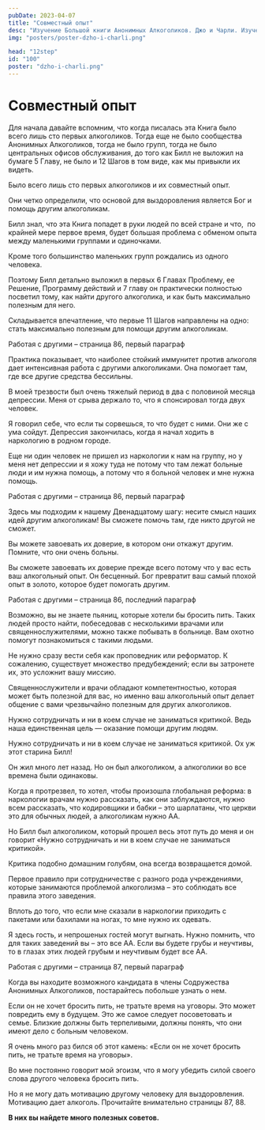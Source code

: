 ```yaml
---
pubDate: 2023-04-07
title: "Cовместный опыт"
desc: "Изучение Большой книги Анонимных Алкоголиков. Джо и Чарли. Изучение БК. (099)"
img: "posters/poster-dzho-i-charli.png"

head: "12step"
id: "100"
poster: "dzho-i-charli.png"
---
```


# Cовместный опыт

Для начала давайте вспомним, что когда писалась эта Книга было всего лишь сто первых алкоголиков. Тогда еще не было сообщества Анонимных Алкоголиков, тогда не было групп, тогда не было центральных офисов обслуживания, до того как Билл не выложил на бумаге 5 Главу, не было и 12 Шагов в том виде, как мы привыкли их видеть.

Было всего лишь сто первых алкоголиков и их совместный опыт.

Они четко определили, что основой для выздоровления является Бог и помощь другим алкоголикам.

Билл знал, что эта Книга попадет в руки людей по всей стране и что,  по крайней мере первое время, будет большая проблема с обменом опыта между маленькими группами и одиночками.

Кроме того большинство маленьких групп рождались из одного человека.

Поэтому Билл детально выложил в первых 6 Главах Проблему, ее Решение, Программу действий и 7 главу он практически полностью посветил тому, как найти другого алкоголика, и как быть максимально полезным для него.

Складывается впечатление, что первые 11 Шагов направлены на одно: стать максимально полезным для помощи другим алкоголикам.

Работая с другими – страница 86, первый параграф

Практика показывает, что наиболее стойкий иммунитет против алкоголя дает интенсивная работа с другими алкоголиками. Она помогает там, где все другие средства бессильны.

В моей трезвости был очень тяжелый период в два с половиной месяца депрессии. Меня от срыва держало то, что я спонсировал тогда двух человек.

Я говорил себе, что если ты сорвешься, то что будет с ними. Они же с ума сойдут. Депрессия закончилась, когда я начал ходить в наркологию в родном городе.

Еще ни один человек не пришел из наркологии к нам на группу, но у меня нет депрессии и я хожу туда не потому что там лежат больные люди и им нужна помощь, а потому что я больной человек и мне нужна помощь.

Работая с другими – страница 86, первый параграф

Здесь мы подходим к нашему Двенадцатому шагу: несите смысл наших идей другим алкоголикам! Вы сможете помочь там, где никто другой не сможет.

Вы можете завоевать их доверие, в котором они откажут другим. Помните, что они очень больны.

Вы сможете завоевать их доверие прежде всего потому что у вас есть ваш алкогольный опыт. Он бесценный. Бог превратит ваш самый плохой опыт в золото, которое будет помогать другим.

Работая с другими – страница 86, последний параграф

Возможно, вы не знаете пьяниц, которые хотели бы бросить пить. Таких людей просто найти, побеседовав с несколькими врачами или священнослужителями, можно также побывать в больнице. Вам охотно помогут познакомиться с такими людьми.

Не нужно сразу вести себя как проповедник или реформатор. К сожалению, существует множество предубеждений; если вы затронете их, это усложнит вашу миссию.

Священнослужители и врачи обладают компетентностью, которая может быть полезной для вас, но именно ваш алкогольный опыт делает общение с вами чрезвычайно полезным для других алкоголиков.

Нужно сотрудничать и ни в коем случае не заниматься критикой. Ведь наша единственная цель — оказание помощи другим людям.

Нужно сотрудничать и ни в коем случае не заниматься критикой. Ох уж этот старина Билл!

Он жил много лет назад. Но он был алкоголиком, а алкоголики во все времена были одинаковы.

Когда я протрезвел, то хотел, чтобы произошла глобальная реформа: в наркологии врачам нужно рассказать, как они заблуждаются, нужно всем рассказать, что кодировщики и бабки – это шарлатаны, что церкви это для обычных людей, а алкоголикам нужно АА.

Но Билл был алкоголиком, который прошел весь этот путь до меня и он говорит «Нужно сотрудничать и ни в коем случае не заниматься критикой».

Критика подобно домашним голубям, она всегда возвращается домой.

Первое правило при сотрудничестве с разного рода учреждениями, которые занимаются проблемой алкоголизма – это соблюдать все правила этого заведения.

Вплоть до того, что если мне сказали в наркологии приходить с пакетами или бахилами на ногах, то мне нужно их одевать.

Я здесь гость, и непрошеных гостей могут выгнать. Нужно помнить, что для таких заведений вы – это все АА. Если вы будете грубы и неучтивы, то в глазах этих людей грубым и неучтивым будет все АА.

Работая с другими – страница 87, первый параграф

Когда вы находите возможного кандидата в члены Содружества Анонимных Алкоголиков, постарайтесь побольше узнать о нем.

Если он не хочет бросить пить, не тратьте время на уговоры. Это может повредить ему в будущем. Это же самое следует посоветовать и семье. Близкие должны быть терпеливыми, должны понять, что они имеют дело с больным человеком.

Я очень много раз бился об этот камень: «Если он не хочет бросить пить, не тратьте время на уговоры».

Во мне постоянно говорит мой эгоизм, что я могу убедить силой своего слова другого человека бросить пить.

Но я не могу дать мотивацию другому человеку для выздоровления. Мотивацию дает алкоголь.
Прочитайте внимательно страницы 87, 88.

**В них вы найдете много полезных советов.**
